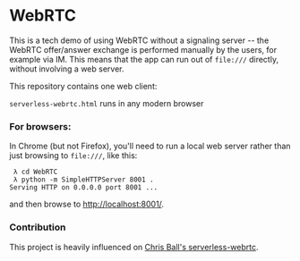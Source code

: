 WebRTC
=================

This is a tech demo of using WebRTC without a signaling server -- the 
WebRTC offer/answer exchange is performed manually by the users, for example
via IM.  This means that the app can run out of `file:///` directly, without
involving a web server.

This repository contains one web client:

`serverless-webrtc.html` runs in any modern browser

### For browsers:

In Chrome (but not Firefox), you'll need to run a local web server rather
than just browsing to `file:///`, like this:

```
 λ cd WebRTC
 λ python -m SimpleHTTPServer 8001 .
Serving HTTP on 0.0.0.0 port 8001 ...
```

and then browse to [http://localhost:8001/](http://localhost:8001/).

### Contribution

This project is heavily influenced on [Chris Ball's serverless-webrtc](https://github.com/cjb/serverless-webrtc/).
